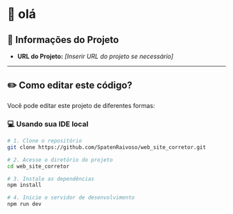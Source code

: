 # 👋 olá

## 📄 Informações do Projeto

- **URL do Projeto:** _[Inserir URL do projeto se necessário]_

---

## ✏️ Como editar este código?

Você pode editar este projeto de diferentes formas:

### 💻 Usando sua IDE local

```bash
# 1. Clone o repositório
git clone https://github.com/SpatenRaivoso/web_site_corretor.git

# 2. Acesse o diretório do projeto
cd web_site_corretor

# 3. Instale as dependências
npm install

# 4. Inicie o servidor de desenvolvimento
npm run dev
